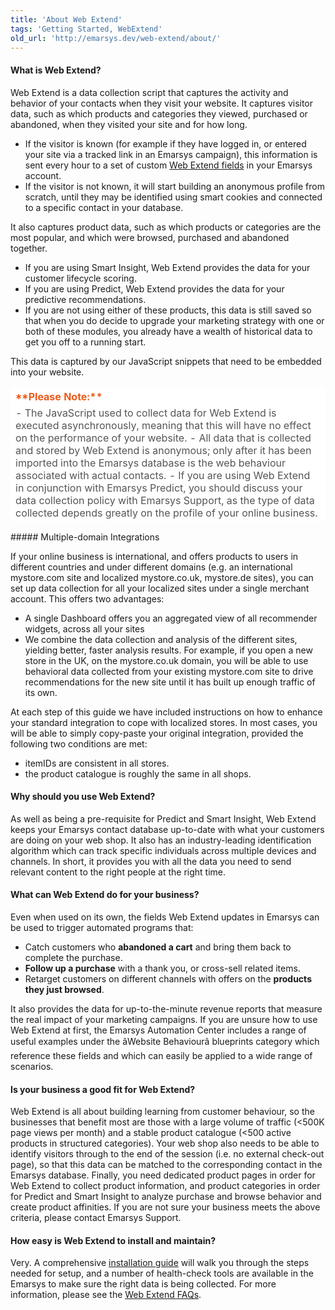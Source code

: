 ```yaml
---
title: 'About Web Extend'
tags: 'Getting Started, WebExtend'
old_url: 'http://emarsys.dev/web-extend/about/'
---
```


#### What is Web Extend?

 Web Extend is a data collection script that captures the activity and behavior of your contacts when they visit your website. It captures visitor data, such as which products and categories they viewed, purchased or abandoned, when they visited your site and for how long.

- If the visitor is known (for example if they have logged in, or entered your site via a tracked link in an Emarsys campaign), this information is sent every hour to a set of custom [Web Extend fields](http://emarsys.dev/getstarted/first-steps/web-extend/web-extend-fields/) in your Emarsys account.
- If the visitor is not known, it will start building an anonymous profile from scratch, until they may be identified using smart cookies and connected to a specific contact in your database.

 It also captures product data, such as which products or categories are the most popular, and which were browsed, purchased and abandoned together.

- If you are using Smart Insight, Web Extend provides the data for your customer lifecycle scoring.
- If you are using Predict, Web Extend provides the data for your predictive recommendations.
- If you are not using either of these products, this data is still saved so that when you do decide to upgrade your marketing strategy with one or both of these modules, you already have a wealth of historical data to get you off to a running start.

 This data is captured by our JavaScript snippets that need to be embedded into your website.

<table border="0" cellpadding="1" class="wikitable" style="width: 100%; border-width: 0px; border-style: solid;"><thead><tr><th style="text-align: left; border-color: #fff; background-color: #fff; color: #eb5a19;">**Please Note:**</th> </tr><tr><td style="text-align: left; border-color: #fff; background-color: #fff; color: #555555;">- The JavaScript used to collect data for Web Extend is executed asynchronously, meaning that this will have no effect on the performance of your website.
- All data that is collected and stored by Web Extend is anonymous; only after it has been imported into the Emarsys database is the web behaviour associated with actual contacts.
- If you are using Web Extend in conjunction with Emarsys Predict, you should discuss your data collection policy with Emarsys Support, as the type of data collected depends greatly on the profile of your online business.<a name="multi-domain"></a>
 
</td></tr></thead></table>##### Multiple-domain Integrations

 If your online business is international, and offers products to users in different countries and under different domains (e.g. an international mystore.com site and localized mystore.co.uk, mystore.de sites), you can set up data collection for all your localized sites under a single merchant account. This offers two advantages:

- A single Dashboard offers you an aggregated view of all recommender widgets, across all your sites
- We combine the data collection and analysis of the different sites, yielding better, faster analysis results. For example, if you open a new store in the UK, on the mystore.co.uk domain, you will be able to use behavioral data collected from your existing mystore.com site to drive recommendations for the new site until it has built up enough traffic of its own.

 At each step of this guide we have included instructions on how to enhance your standard integration to cope with localized stores. In most cases, you will be able to simply copy-paste your original integration, provided the following two conditions are met:

- itemIDs are consistent in all stores.
- the product catalogue is roughly the same in all shops.<a name="why"></a>

#### Why should you use Web Extend?

 As well as being a pre-requisite for Predict and Smart Insight, Web Extend keeps your Emarsys contact database up-to-date with what your customers are doing on your web shop. It also has an industry-leading identification algorithm which can track specific individuals across multiple devices and channels. In short, it provides you with all the data you need to send relevant content to the right people at the right time. <a name="what"></a>

#### What can Web Extend do for your business?

 Even when used on its own, the fields Web Extend updates in Emarsys can be used to trigger automated programs that:

- Catch customers who **abandoned a cart** and bring them back to complete the purchase.
- **Follow up a purchase** with a thank you, or cross-sell related items.
- Retarget customers on different channels with offers on the **products they just browsed**.

 It also provides the data for up-to-the-minute revenue reports that measure the real impact of your marketing campaigns. If you are unsure how to use Web Extend at first, the Emarsys Automation Center includes a range of useful examples under the â&#128;&#156;Website Behaviourâ&#128;&#157; blueprints category which reference these fields and which can easily be applied to a wide range of scenarios.<a name="fit"></a>

#### Is your business a good fit for Web Extend?

 Web Extend is all about building learning from customer behaviour, so the businesses that benefit most are those with a large volume of traffic (<500K page views per month) and a stable product catalogue (<500 active products in structured categories). Your web shop also needs to be able to identify visitors through to the end of the session (i.e. no external check-out page), so that this data can be matched to the corresponding contact in the Emarsys database. Finally, you need dedicated product pages in order for Web Extend to collect product information, and product categories in order for Predict and Smart Insight to analyze purchase and browse behavior and create product affinities. If you are not sure your business meets the above criteria, please contact Emarsys Support.<a name="install"></a>

#### How easy is Web Extend to install and maintain?

 Very. A comprehensive [installation guide](http://cdn.scarabresearch.com/static/manual/en/index.html) will walk you through the steps needed for setup, and a number of health-check tools are available in the Emarsys to make sure the right data is being collected. For more information, please see the [Web Extend FAQs](http://emarsys.dev/getstarted/first-steps/web-extend/faq/).